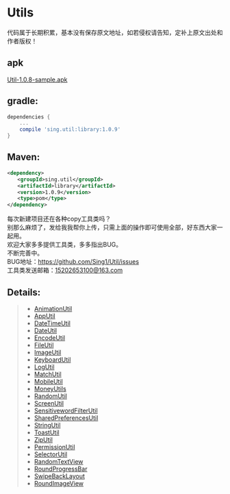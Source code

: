 # Utils
 
代码属于长期积累，基本没有保存原文地址，如若侵权请告知，定补上原文出处和作者版权！
## apk
[Util-1.0.8-sample.apk](https://github.com/Sing1/Util/blob/master/app/app-debug.apk)

## gradle:
```groovy
dependencies {
    ...
    compile 'sing.util:library:1.0.9'
}
```
## Maven:
```xml
<dependency>
　　<groupId>sing.util</groupId>
　　<artifactId>library</artifactId>
　　<version>1.0.9</version>
　　<type>pom</type>
</dependency>
```
每次新建项目还在各种copy工具类吗？  
别那么麻烦了，发给我我帮你上传，只需上面的操作即可使用全部，好东西大家一起用。  
欢迎大家多多提供工具类，多多指出BUG。  
不断完善中。  
BUG地址：https://github.com/Sing1/Util/issues  
工具类发送邮箱：15202653100@163.com
## Details:
>- [AnimationUtil](https://github.com/Sing1/Util/blob/master/explain/AnimationUtil.md)
>- [AppUtil](https://github.com/Sing1/Util/blob/master/explain/AppUtil.md)
>- [DateTimeUtil](https://github.com/Sing1/Util/blob/master/explain/DateTimeUtil.md)
>- [DateUtil](https://github.com/Sing1/Util/blob/master/explain/DateUtil.md)
>- [EncodeUtil](https://github.com/Sing1/Util/blob/master/explain/EncodeUtil.md)
>- [FileUtil](https://github.com/Sing1/Util/blob/master/explain/FileUtil.md)
>- [ImageUtil](https://github.com/Sing1/Util/blob/master/explain/ImageUtil.md)
>- [KeyboardUtil](https://github.com/Sing1/Util/blob/master/explain/KeyboardUtil.md)
>- [LogUtil](https://github.com/Sing1/Util/blob/master/explain/LogUtil.md)
>- [MatchUtil](https://github.com/Sing1/Util/blob/master/explain/MatchUtil.md)
>- [MobileUtil](https://github.com/Sing1/Util/blob/master/explain/MobileUtil.md)
>- [MoneyUtils](https://github.com/Sing1/Util/blob/master/explain/MoneyUtils.md)
>- [RandomUtil](https://github.com/Sing1/Util/blob/master/explain/RandomUtil.md)
>- [ScreenUtil](https://github.com/Sing1/Util/blob/master/explain/ScreenUtil.md)
>- [SensitivewordFilterUtil](https://github.com/Sing1/Util/blob/master/explain/SensitivewordFilterUtil.md)
>- [SharedPreferencesUtil](https://github.com/Sing1/Util/blob/master/explain/SharedPreferencesUtil.md)
>- [StringUtil](https://github.com/Sing1/Util/blob/master/explain/StringUtil.md)
>- [ToastUtil](https://github.com/Sing1/Util/blob/master/explain/ToastUtil.md)
>- [ZipUtil](https://github.com/Sing1/Util/blob/master/explain/ZipUtil.md)
>- [PermissionUtil](https://github.com/Sing1/Util/blob/master/explain/PermissionUtil.md)
>- [SelectorUtil](https://github.com/Sing1/Util/blob/master/explain/SelectorUtil.md)
>- [RandomTextView](https://github.com/Sing1/Util/blob/master/explain/RandomTextView.md)
>- [RoundProgressBar](https://github.com/Sing1/Util/blob/master/explain/RoundProgressBar.md)
>- [SwipeBackLayout](https://github.com/Sing1/Util/blob/master/explain/SwipeBackLayout.md)
>- [RoundImageView](https://github.com/Sing1/Util/blob/master/explain/RoundImageView.md)
